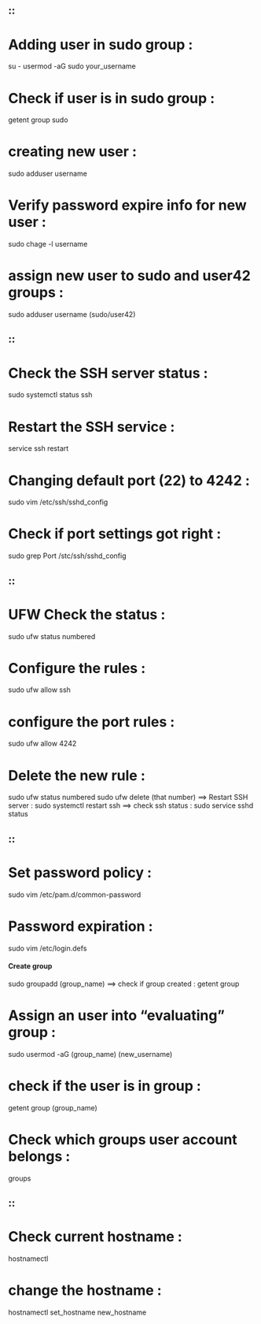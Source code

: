 ## <user> ::
# Adding user in sudo group :
su -
usermod -aG sudo your_username
# Check if user is in sudo group :
getent group sudo
# creating new user :
sudo adduser username 
# Verify password expire info for new user :
sudo chage -l username
# assign new user to sudo and user42 groups :
sudo adduser username (sudo/user42)
## <SSH> ::
# Check the SSH server status :
sudo systemctl status ssh
# Restart the SSH service :
service ssh restart
# Changing default port (22) to 4242 :
sudo vim /etc/ssh/sshd_config
# Check if port settings got right :
sudo grep Port /stc/ssh/sshd_config
## <UFW> ::
# UFW Check the status :
sudo ufw status numbered
# Configure the rules :
sudo ufw allow ssh
# configure the port rules :
sudo ufw allow 4242
# Delete the new rule :
sudo ufw status numbered
sudo ufw delete (that number)
==> Restart SSH server : sudo systemctl restart ssh
==> check ssh status : sudo service sshd status
## <PASSWORD> ::
# Set password policy :
sudo vim /etc/pam.d/common-password
# Password expiration :
sudo vim /etc/login.defs
#### Create group ####
sudo groupadd (group_name)
==> check if group created : getent group
# Assign an user into “evaluating” group :
sudo usermod -aG (group_name) (new_username)
# check if the user is in group :
getent group (group_name)
# Check which groups user account belongs :
groups
## <hostname> ::
# Check current hostname :
hostnamectl
# change the hostname :
hostnamectl set_hostname new_hostname
